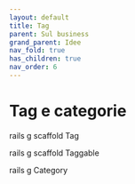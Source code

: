 ```yaml
---
layout: default
title: Tag
parent: Sul business
grand_parent: Idee
nav_fold: true
has_children: true
nav_order: 6
---
```


# Tag e categorie

rails g scaffold Tag 

rails g scaffold Taggable

rails g Category 


